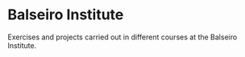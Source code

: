 # Balseiro Institute
 
Exercises and projects carried out in different courses at the Balseiro Institute.
